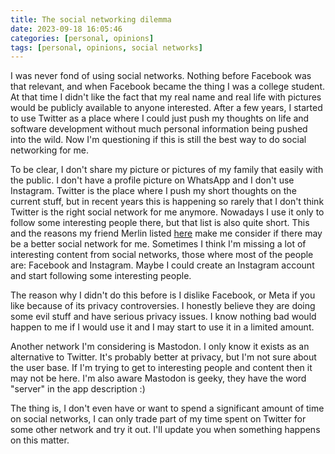 ```yaml
---
title: The social networking dilemma
date: 2023-09-18 16:05:46
categories: [personal, opinions]
tags: [personal, opinions, social networks]
---
```

I was never fond of using social networks. Nothing before Facebook was that relevant, and when Facebook became the thing I was a college student. At that time I didn't like the fact that my real name and real life with pictures would be publicly available to anyone interested. After a few years, I started to use Twitter as a place where I could just push my thoughts on life and software development without much personal information being pushed into the wild. Now I'm questioning if this is still the best way to do social networking for me.
<!--more-->

To be clear, I don't share my picture or pictures of my family that easily with the public. I don't have a profile picture on WhatsApp and I don't use Instagram. Twitter is the place where I push my short thoughts on the current stuff, but in recent years this is happening so rarely that I don't think Twitter is the right social network for me anymore. Nowadays I use it only to follow some interesting people there, but that list is also quite short. This and the reasons my friend Merlin listed [here](https://merlin.rebrovic.net/blog/the-end-of-my-twitter/) make me consider if there may be a better social network for me. Sometimes I think I'm missing a lot of interesting content from social networks, those where most of the people are: Facebook and Instagram. Maybe I could create an Instagram account and start following some interesting people. 

The reason why I didn't do this before is I dislike Facebook, or Meta if you like because of its privacy controversies. I honestly believe they are doing some evil stuff and have serious privacy issues. I know nothing bad would happen to me if I would use it and I may start to use it in a limited amount.

Another network I'm considering is Mastodon. I only know it exists as an alternative to Twitter. It's probably better at privacy, but I'm not sure about the user base. If I'm trying to get to interesting people and content then it may not be here. I'm also aware Mastodon is geeky, they have the word "server" in the app description :)

The thing is, I don't even have or want to spend a significant amount of time on social networks, I can only trade part of my time spent on Twitter for some other network and try it out. I'll update you when something happens on this matter.